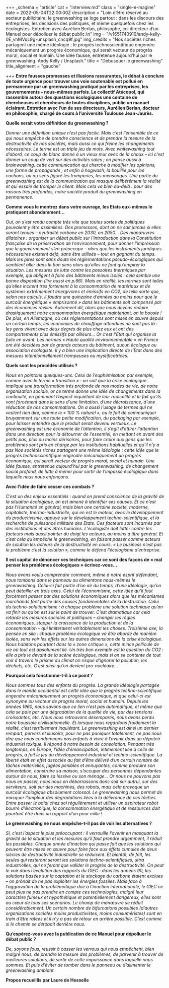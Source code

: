 +++
_schema = "article"
cat = "interview.md"
class = "single-e-magine"
date = 2022-05-04T22:00:00Z
description = "Loin d’être réservé au secteur publicitaire, le greenwashing se loge partout : dans les discours des entreprises, les décisions des politiques, et même quelquefois chez les écologistes. Entretien avec Aurélien Berlan, philosophe, co-directeur d’un Manuel pour dépolluer le débat public.\n"
img = "/v1651740919/andy-kelly-0E_vhMVqL9g-unsplash_cncq9f.jpg"
img_credits = "Nos sociétés riches partagent une même idéologie : le progrès technoscientifique engendre mécaniquement un progrès économique, qui serait vecteur de progrès moral, social et humain. Une idée fausse, entretenue aujourd’hui par le greenwashing. Andy Kelly / Unsplash."
title = "Débusquer le greenwashing"
title_alignment = "gauche"

+++
**Entre fausses promesses et illusions rassurantes, le débat à conclure de toute urgence pour trouver une voie soutenable est pollué en permanence par un greenwashing pratiqué par les entreprises, les gouvernements – nous-mêmes parfois. Le collectif Atécopol, qui rassemble autour des questions écologiques une centaine de chercheuses et chercheurs de toutes disciplines, publie un manuel éclairant. Entretien avec l’un de ses directeurs, Aurélien Berlan, docteur en philosophie, chargé de cours à l’université Toulouse Jean-Jaurès.**

**Quelle serait votre définition du greenwashing ?**

_Donner une définition unique n’est pas facile. Mais c’est l’ensemble de ce qui nous empêche de prendre conscience et de prendre la mesure de la destructivité de nos sociétés, mais aussi ce qui freine les changements nécessaires. Le terme est un triple jeu de mots. Avec whitewashing tout d’abord, ce coup de blanc donné à un vieux mur avec de la chaux – ici c’est donner un coup de vert sur des activités sales ; on pense aussi à brainwashing, cette communication qui cherche à modifier les opinions, une forme de propagande ; et enfin à hogwash, la bouillie pour les cochons, ou au sens figuré les tromperies, les mensonges. Une partie du greenwashing est de la communication qui masque délibérément la réalité et qui essaie de tromper le client. Mais cela va bien au-delà : pour des raisons très profondes, notre société produit du greenwashing en permanence._

**Comme vous le montrez dans votre ouvrage, les Etats eux-mêmes le pratiquent abondamment…**

_Oui, on s’est rendu compte très vite que toutes sortes de politiques pouvaient y être assimilées. Des promesses, dont on ne sait jamais si elles seront tenues – neutralité carbone en 2030, en 2050… Des manœuvres dilatoires : organiser un débat public sur l’introduction dans la Constitution française de la préservation de l’environnement, pour donner l’impression que le gouvernement s’en préoccupe – alors que les instruments juridiques nécessaires existent déjà, sans être utilisés – tout en gagnant du temps. Mais les pires sont sans doute les réglementations pseudo-écologiques qui semblent aller dans le bon sens alors qu’elles ne font qu’empirer la situation. Les mesures de lutte contre les passoires thermiques par exemple, qui obligent à faire des bâtiments mieux isolés : cela semble une bonne disposition (lire aussi en p.66). Mais en réalité, les normes sont telles qu’elles incitent très fortement à la consommation de matériaux et de systèmes extrêmement énergivores et émissifs en CO2, de telle sorte que, selon nos calculs, il faudra une quinzaine d’années au moins pour que le surcoût énergétique « emprisonné » dans les bâtiments soit compensé par des économies réelles. Autrement dit, alors que nous devons réduire drastiquement notre consommation énergétique maintenant, on la booste ! De plus, en Allemagne, où ces réglementations sont mises en œuvre depuis un certain temps, les économies de chauffage attendues ne sont pas là : les gens vivent avec deux degrés de plus chez eux et ont des comportements plus émissifs par ailleurs... Or c’est l’Etat qui organise la fuite en avant. Les normes « Haute qualité environnementale » en France ont été décidées par de grands acteurs du bâtiment, aucun écologue ou association écologiste. Il y a bien une implication directe de l’Etat dans des mesures intentionnellement trompeuses ou mystificatrices._

**Quels sont les procédés utilisés ?**

_Nous en pointons quelques-uns. Celui de l’euphémisation par exemple, comme avec le terme « transition » : on sait que la crise écologique implique une transformation très profonde de nos modes de vie, de notre organisation sociale, or ce terme donne une idée de changements dans la continuité, en gommant l’aspect inquiétant de leur radicalité et le fait qu’ils vont forcément dans le sens d’une limitation, d’une décroissance, d’une réduction de nos consommations. On a aussi l’usage de termes qui ne veulent rien dire, comme le « 100 % naturel », ou le fait de communiquer bruyamment sur une toute petite modification, du packaging par exemple, pour laisser entendre que le produit serait devenu vertueux. Le greenwashing est une économie de l’attention, il s’agit d’attirer l’attention dans une direction pour la détourner de l’essentiel, en mettant en avant des petits pas, plus ou moins dérisoires, pour faire croire aux gens que les problèmes sont pris en charge par les institutions habituelles et qu’il n’y a pas Nos sociétés riches partagent une même idéologie : cette idée que le progrès technoscientifique engendre mécaniquement un progrès économique, qui serait vecteur de progrès moral, social et humain. Une idée fausse, entretenue aujourd’hui par le greenwashing. de changement social profond, de lutte à mener pour sortir de l’impasse écologique dans laquelle nous nous enfonçons._

**Avec l’idée de faire cesser ces combats ?**

_C’est un des enjeux essentiels : quand on prend conscience de la gravité de la situation écologique, on est amené à identifier ses causes. Et ce n’est pas l’Humanité en général, mais bien une certaine société, moderne, capitaliste, thermo-industrielle, qui en est le moteur, avec le développement du productivisme, appuyé sur le développement techno-scientifique, et la recherche de puissance militaire des Etats. Ces facteurs sont incarnés par des institutions et des êtres humains. L’écologiste doit lutter contre les facteurs mais aussi pointer du doigt les acteurs, au moins à titre général. Et c’est cela qu’empêche le greenwashing, en faisant passer comme acteurs de solution les acteurs de la destructivité en cours. « Le business n’est pas le problème c’est la solution », comme le défend l’écologisme d’entreprise._

**Il est capital de dénoncer ces techniques car ce sont des façons de « mal penser les problèmes écologiques » écrivez-vous...**

_Nous avons voulu comprendre comment, même à notre esprit défendant, nous tombons dans le panneau ou alimentons nous-mêmes le greenwashing. Celui-ci fait partie d’un air du temps, d’une idéologie, qu’on peut détailler en trois axes. Celui de l’économisme, cette idée qu’il faut forcément passer par des solutions économiques alors que les mécanismes marchands font partie des causes fondamentales de la destruction. Celui du techno-solutionnisme : à chaque problème une solution technique qu’on va finir ou qu’on est sur le point de trouver. C’est dramatique car cela retarde les mesures sociales et politiques – changer les règles économiques, stopper la croissance de la production et de la consommation – qui limiteraient véritablement les choses. Troisième axe, la pensée en silo : chaque problème écologique va être abordé de manière isolée, sans voir les effets sur les autres dimensions de la crise écologique. Nous habitons pourtant dans la « zone critique », cette mince pellicule de vie où tout est absolument lié. Un très bon exemple est la question du CO2 : elle a pris le devant de la scène écologique, mais si on se contente de tout voir à travers le prisme du climat on risque d’ignorer la pollution, les déchets, etc. C’est ainsi qu’on devient pro-nucléaire..._

**Pourquoi cela fonctionne-t-il à ce point ?**

_Nous sommes tous des enfants du progrès. La grande idéologie partagée dans le monde occidental est cette idée que le progrès techno-scientifique engendre mécaniquement un progrès économique, et que celui-ci est synonyme ou vecteur de progrès moral, social et humain. Depuis les années 1960, nous savons que ce lien n’est pas automatique, et même que cela se paie par une dégradation de la qualité de vie, par des tensions croissantes, etc. Nous nous retrouvons désemparés, nous avons perdu notre boussole civilisationnelle. Et lorsque nous regardons froidement la réalité, c’est terriblement inquiétant. Le greenwashing est ainsi un dernier rempart, pervers et illusoire, pour ne pas paniquer totalement, ne pas nous dire que nous condamnons nos enfants à vivre à l’avenir dans un dépotoir industriel toxique. Il répond à notre besoin de consolation. Pendant très longtemps, en Europe, l’idée d’émancipation, intimement liée à celle de progrès, a fait le jeu du développement industriel et techno-scientifique. La liberté était en effet associée au fait d’être délivré d’un certain nombre de tâches matérielles, jugées pénibles et ennuyantes, comme produire son alimentation, construire sa maison, s’occuper des personnes dépendantes autour de nous, faire sa lessive ou son ménage… Or nous ne pouvons pas nous en passer, nous nous en débarrassons donc soit sur autrui, sur des serviteurs, soit sur des machines, des robots, mais cela provoque un surcoût écologique absolument colossal. Le greenwashing nous permet de masquer l’ampleur des dégradations liées à la délivrance de ces tâches. Entre passer le balai chez soi régulièrement et utiliser un aspirateur robot bourré d’électronique, la consommation énergétique et de ressources doit pourtant être dans un rapport d’un pour mille !_

**Le greenwashing ne nous empêche-t-il pas de voir les alternatives ?**

_Si, c’est l’aspect le plus préoccupant : il verrouille l’avenir en masquant la gravité de la situation et les mesures qu’il faut prendre urgemment, il réduit les possibles. Chaque année d’inaction qui passe fait que les solutions qui peuvent être mises en œuvre pour faire face aux effets cumulés de deux siècles de destructivité industrielle se réduisent. Et bientôt, de fait, les seules qui resteront seront les solutions techno-scientifiques, ultra industrielles, qui ne feront que valider le progrès de la destructivité. On peut le voir dans l’évolution des rapports du GIEC : dans les années 90, les solutions basées sur la captation et le stockage du carbone étaient exclues – on prônait de ne pas exploiter les énergies fossiles. Mais face à l’aggravation de la problématique due à l’inaction internationale, le GIEC ne peut plus ne pas prendre en compte ces technologies, malgré leur caractère fumeux et hypothétique et potentiellement dangereux, elles sont au cœur de tous ses scénarios. Le champ de manœuvre se réduit considérablement. Un certain nombre de bifurcations possibles (d’autres organisations sociales moins productivistes, moins consuméristes) sont en train d’être ratées et il n’y a pas de retour en arrière possible. C’est comme si le chemin se dérobait derrière nous._

**Qu’espérez-vous avec la publication de ce Manuel pour dépolluer le débat public ?**

_De, soyons fous, réussir à casser les verrous qui nous empêchent, bien malgré nous, de prendre la mesure des problèmes, de parvenir à trouver de meilleures solutions, de sortir de cette impuissance dans laquelle nous sommes. Et puis d’éviter de tomber dans le panneau ou d’alimenter le greenwashing ambiant._

**Propos recueillis par Laure de Hesselle**